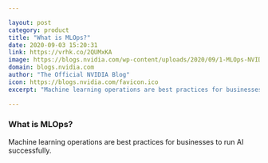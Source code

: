 ```yaml
---

layout: post
category: product
title: "What is MLOps?"
date: 2020-09-03 15:20:31
link: https://vrhk.co/2QUMxKA
image: https://blogs.nvidia.com/wp-content/uploads/2020/09/1-MLOps-NVIDIA-invert-final.jpg
domain: blogs.nvidia.com
author: "The Official NVIDIA Blog"
icon: https://blogs.nvidia.com/favicon.ico
excerpt: "Machine learning operations are best practices for businesses to run AI successfully."

---
```


### What is MLOps?

Machine learning operations are best practices for businesses to run AI successfully.